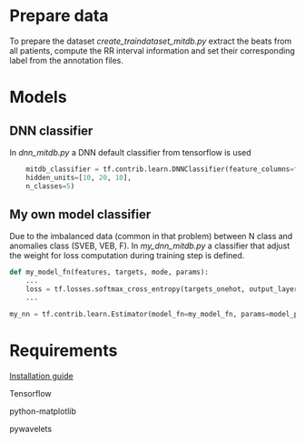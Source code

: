 # Prepare data
To prepare the dataset *create_traindataset_mitdb.py* extract the beats from all patients, compute the RR interval information and set their corresponding label from the annotation files.

# Models

## DNN classifier
In *dnn_mitdb.py* a DNN default classifier from tensorflow is used

```python
    mitdb_classifier = tf.contrib.learn.DNNClassifier(feature_columns=feature_columns,
    hidden_units=[10, 20, 10],
    n_classes=5)
```

## My own model classifier
Due to the imbalanced data (common in that problem) between N class and anomalies class (SVEB, VEB, F). In *my_dnn_mitdb.py* a classifier that adjust the weight for loss computation during training step is defined. 

```python
def my_model_fn(features, targets, mode, params):
    ...
    loss = tf.losses.softmax_cross_entropy(targets_onehot, output_layer, weights=weights_tf)
    ...

my_nn = tf.contrib.learn.Estimator(model_fn=my_model_fn, params=model_params)
```

# Requirements

[Installation guide](tensorflow/installation_guide.md)

Tensorflow

python-matplotlib

pywavelets
